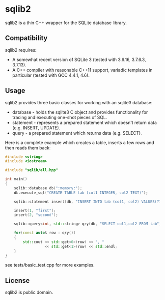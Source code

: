 # sqlib2

sqlib2 is a thin C++ wrapper for the SQLite database library.

## Compatibility

sqlib2 requires:

* A somewhat recent version of SQLite 3 (tested with 3.6.16, 3.7.6.3, 3.7.13).
* A C++ compiler with reasonable C++11 support, variadic templates in particular (tested with GCC 4.4.1, 4.6).

## Usage

sqlib2 provides three basic classes for working with an sqlite3 database:

 * database - holds the sqlite3 C object and provides functionality for tracing and executing one-shot
   pieces of SQL.
 * statement - represents a prepared statement which doesn't return data (e.g. INSERT, UPDATE).
 * query - a prepared statement which returns data (e.g. SELECT).

Here is a complete example which creates a table, inserts a few rows and then reads them back:

```cpp
#include <string>
#include <iostream>

#include "sqlib/all.hpp"

int main()
{
    sqlib::database db(":memory:");
    db.execute_sql("CREATE TABLE tab (col1 INTEGER, col2 TEXT)");

    sqlib::statement insert(db, "INSERT INTO tab (col1, col2) VALUES(?1, ?2)");

    insert(1, "first");
    insert(2, "second");

    sqlib::query<int, std::string> qry(db, "SELECT col1,col2 FROM tab");

    for(const auto& row : qry())
    {
        std::cout << std::get<0>(row) << ", "
                  << std::get<1>(row) << std::endl;
    }
}
```

see tests/basic_test.cpp for more examples.

## License

sqlib2 is public domain.
